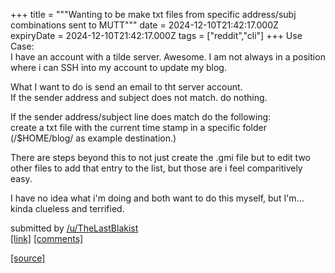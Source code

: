 +++
title = """Wanting to be make txt files from specific address/subj combinations sent to MUTT"""
date = 2024-12-10T21:42:17.000Z
expiryDate = 2024-12-10T21:42:17.000Z
tags = ["reddit","cli"]
+++
Use Case:  
I have an account with a tilde server. Awesome. I am not always in a position where i can SSH into my account to update my blog.

What I want to do is send an email to tht server account.  
If the sender address and subject does not match. do nothing.

If the sender address/subject line does match do the following:  
create a txt file with the current time stamp in a specific folder (/$HOME/blog/ as example destination.)

There are steps beyond this to not just create the .gmi file but to edit two other files to add that entry to the list, but those are i feel comparitively easy.

I have no idea what i'm doing and both want to do this myself, but I'm... kinda clueless and terrified.

submitted by [/u/TheLastBlakist](https://www.reddit.com/user/TheLastBlakist)  
[\[link\]](https://www.reddit.com/r/commandline/comments/1hbd5ax/wanting_to_be_make_txt_files_from_specific/) [\[comments\]](https://www.reddit.com/r/commandline/comments/1hbd5ax/wanting_to_be_make_txt_files_from_specific/)

[[source]](https://www.reddit.com/r/commandline/comments/1hbd5ax/wanting_to_be_make_txt_files_from_specific/)
